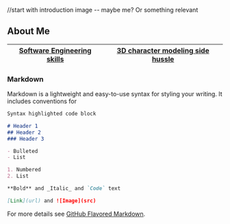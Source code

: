 //start with introduction image -- maybe me? Or something relevant

## About Me

[Software Engineering skills](https://github.com/Catastrophie/Catastrophie.github.io/edit/main/index.md) | [3D character modeling side hussle](https://github.com/Catastrophie/Catastrophie.github.io/edit/main/index.md)
-----------------------------------------|------------------------------------------------






### Markdown

Markdown is a lightweight and easy-to-use syntax for styling your writing. It includes conventions for

```markdown
Syntax highlighted code block

# Header 1
## Header 2
### Header 3

- Bulleted
- List

1. Numbered
2. List

**Bold** and _Italic_ and `Code` text

[Link](url) and ![Image](src)
```

For more details see [GitHub Flavored Markdown](https://guides.github.com/features/mastering-markdown/).
